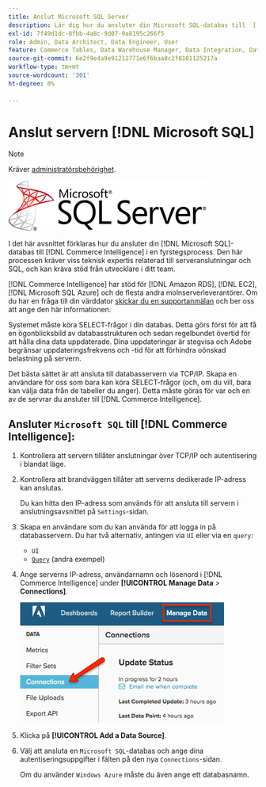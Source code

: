 ```yaml
---
title: Anslut Microsoft SQL Server
description: Lär dig hur du ansluter din Microsoft SQL-databas till  [!DNL Commerce Intelligence]  i en fyrstegsprocess.
exl-id: 7f49d1dc-8fbb-4a8c-9d07-9a8195c266f5
role: Admin, Data Architect, Data Engineer, User
feature: Commerce Tables, Data Warehouse Manager, Data Integration, Data Import/Export, SQL Report Builder
source-git-commit: 6e2f9e4a9e91212771e6f6baa8c2f8101125217a
workflow-type: tm+mt
source-wordcount: '301'
ht-degree: 0%

---
```


# Anslut servern [!DNL Microsoft SQL]

>[!NOTE]
>
>Kräver [administratörsbehörighet](../../../administrator/user-management/user-management.md).

![](../../../assets/MicrosoftSQLServer-logo.png)

I det här avsnittet förklaras hur du ansluter din [!DNL Microsoft SQL]-databas till [!DNL Commerce Intelligence] i en fyrstegsprocess. Den här processen kräver viss teknisk expertis relaterad till serveranslutningar och SQL, och kan kräva stöd från utvecklare i ditt team.

[!DNL Commerce Intelligence] har stöd för [!DNL Amazon RDS], [!DNL EC2], [!DNL Microsoft SQL Azure] och de flesta andra molnserverleverantörer. Om du har en fråga till din värddator [skickar du en supportanmälan](https://experienceleague.adobe.com/docs/commerce-knowledge-base/kb/troubleshooting/miscellaneous/mbi-service-policies.html) och ber oss att ange den här informationen.

Systemet måste köra SELECT-frågor i din databas. Detta görs först för att få en ögonblicksbild av databasstrukturen och sedan regelbundet övertid för att hålla dina data uppdaterade. Dina uppdateringar är stegvisa och Adobe begränsar uppdateringsfrekvens och -tid för att förhindra oönskad belastning på servern.

Det bästa sättet är att ansluta till databasservern via TCP/IP. Skapa en användare för oss som bara kan köra SELECT-frågor (och, om du vill, bara kan välja data från de tabeller du anger). Detta måste göras för var och en av de servrar du ansluter till [!DNL Commerce Intelligence].

## Ansluter `Microsoft SQL` till [!DNL Commerce Intelligence]:

1. Kontrollera att servern tillåter anslutningar över TCP/IP och autentisering i blandat läge.

1. Kontrollera att brandväggen tillåter att serverns dedikerade IP-adress kan anslutas.

   Du kan hitta den IP-adress som används för att ansluta till servern i anslutningsavsnittet på `Settings`-sidan.

1. Skapa en användare som du kan använda för att logga in på databasservern. Du har två alternativ, antingen via `UI` eller via en `query`:
   * `UI`
   * [`Query`](http://sqlserverplanet.com/security/add-user) (andra exempel)

1. Ange serverns IP-adress, användarnamn och lösenord i [!DNL Commerce Intelligence] under **[!UICONTROL Manage Data** > **Connections]**.

   ![](../../../assets/manage-data-connections.png)

1. Klicka på **[!UICONTROL Add a Data Source]**.

1. Välj att ansluta en `Microsoft SQL`-databas och ange dina autentiseringsuppgifter i fälten på den nya `Connections`-sidan.

   Om du använder `Windows Azure` måste du även ange ett databasnamn.
